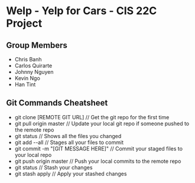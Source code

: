 # Welp - Yelp for Cars - CIS 22C Project

## Group Members
* Chris Banh
* Carlos Quirarte
* Johnny Nguyen
* Kevin Ngo
* Han Tint

## Git Commands Cheatsheet
* git clone [REMOTE GIT URL] // Get the git repo for the first time
* git pull origin master // Update your local git repo if someone pushed to the remote repo
* git status // Shows all the files you changed
* git add --all // Stages all your files to commit
* git commit -m "[GIT MESSAGE HERE]" // Commit your staged files to your local repo
* git push origin master // Push your local commits to the remote repo
* git status // Stash your changes
* git stash apply // Apply your stashed changes
